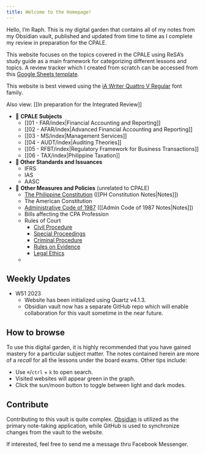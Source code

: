 ```yaml
---
title: Welcome to the Homepage!
---
```


Hello, I’m Raph. This is my digital garden that contains all of my notes from my Obsidian vault, published and updated from time to time as I complete my review in preparation for the CPALE. 

This website focuses on the topics covered in the CPALE using ReSA’s study guide as a main framework for categorizing different lessons and topics. A review tracker which I created from scratch can be accessed from this [Google Sheets template](https://docs.google.com/spreadsheets/d/1ZYcrZEsSWFpGT7bwccuNtU_CFSy3FNb94MczraCj39I/edit?usp=sharing).

This website is best viewed using the [iA Writer Quattro V Regular](https://github.com/iaolo/iA-Fonts/tree/master) font family.

Also view: [[In preparation for the Integrated Review]]

- 📌 **CPALE Subjects**
	- [[01 - FAR/index|Financial Accounting and Reporting]]
	- [[02 - AFAR/index|Advanced Financial Accounting and Reporting]]
	- [[03 - MS/index|Management Services]]
	- [[04 - AUDT/index|Auditing Theories]]
	- [[05 - RFBT/index|Regulatory Framework for Business Transactions]]
	- [[06 - TAX/index|Philippine Taxation]]
- **📌 Other Standards and Issuances**
	- IFRS
	- IAS
	- AASC
- 📌 **Other Measures and Policies** (unrelated to CPALE)
	- [The Philippine Constitution](https://www.officialgazette.gov.ph/constitutions/1987-constitution/) ([[PH Constitution Notes|Notes]])
	- The American Constitution
	- [Administrative Code of 1987](https://www.officialgazette.gov.ph/1987/07/25/executive-order-no-297-s-1987-3/) ([[Admin Code of 1987 Notes|Notes]])
	- Bills affecting the CPA Profession
	- Rules of Court
		- [Civil Procedure](https://lawphil.net/courts/rules/civil.html)
		- [Special Proceedings](https://lawphil.net/courts/rules/spro.html)
		- [Criminal Procedure](https://lawphil.net/courts/rules/crim.html)
		- [Rules on Evidence](https://lawphil.net/courts/rules/evid.html)
		- [Legal Ethics](https://lawphil.net/courts/rules/ethics.html)
	- 

## Weekly Updates
- W51 2023
	- Website has been initialized using Quartz v4.1.3.
	- Obsidian vault now has a separate GitHub repo which will enable collaboration for this vault sometime in the near future.

## How to browse
To use this digital garden, it is highly recommended that you have gained mastery for a particular subject matter. The notes contained herein are more of a *recall* for all the lessons under the board exams. Other tips include:
- Use `⌘`/`ctrl` + `k` to open search.
- Visited websites will appear green in the graph.
- Click the sun/moon button to toggle between light and dark modes.

## Contribute
Contributing to this vault is quite complex. [Obsidian](https://obsidian.md/) is utilized as the primary note-taking application, while GitHub is used to synchronize changes from the vault to the website.

If interested, feel free to send me a message thru Facebook Messenger.
